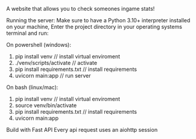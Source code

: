 A website that allows you to check someones ingame stats!

Running the server: 
Make sure to have a Python 3.10+ interpreter installed on your machine,
Enter the project directory in your operating systems terminal and run:

On powershell (windows):

1. pip install venv // install virtual enviroment
2. ./venv/scripts/activate  // activate
3. pip install requirements.txt  // install requirements
4. uvicorn main:app  // run server

On bash (linux/mac):

1. pip install venv // install virtual enviroment
2. source venv/bin/activate
3. pip install requirements.txt  // install requirements
4. uvicorn main:app

Build with Fast API
Every api request uses an aiohttp session
